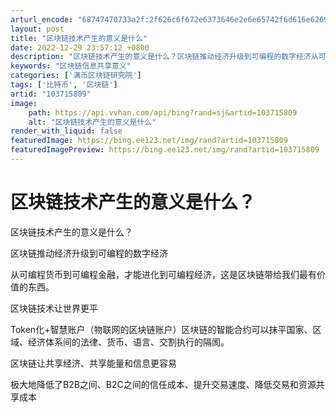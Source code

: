 ```yaml
---
arturl_encode: "68747470733a2f:2f626c6f672e6373646e2e6e65742f6d616e626977616e672f:61727469636c652f64657461696c732f313033373135383039"
layout: post
title: "区块链技术产生的意义是什么"
date: 2022-12-29 23:57:12 +0800
description: "区块链技术产生的意义是什么？区块链推动经济升级到可编程的数字经济从可编程货币到可编程金融，才能进化到"
keywords: "区块链信息共享意义"
categories: ['满币区块链研究院']
tags: ['比特币', '区块链']
artid: "103715809"
image:
    path: https://api.vvhan.com/api/bing?rand=sj&artid=103715809
    alt: "区块链技术产生的意义是什么"
render_with_liquid: false
featuredImage: https://bing.ee123.net/img/rand?artid=103715809
featuredImagePreview: https://bing.ee123.net/img/rand?artid=103715809
---
```


# 区块链技术产生的意义是什么？

区块链技术产生的意义是什么？

区块链推动经济升级到可编程的数字经济
  
从可编程货币到可编程金融，才能进化到可编程经济，这是区块链带给我们最有价值的东西。

区块链技术让世界更平
  
Token化+智慧账户（物联网的区块链账户）区块链的智能合约可以抹平国家、区域、经济体系间的法律、货币、语言、交割执行的隔阂。

区块链让共享经济、共享能量和信息更容易
  
极大地降低了B2B之间、B2C之间的信任成本、提升交易速度、降低交易和资源共享成本